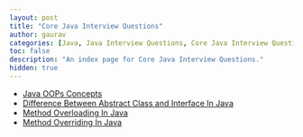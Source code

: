 ```yaml
---
layout: post
title: "Core Java Interview Questions"
author: gaurav
categories: [Java, Java Interview Questions, Core Java Interview Questions]
toc: false
description: "An index page for Core Java Interview Questions."
hidden: true
---
```


- [Java OOPs Concepts](/java-oops-concepts/)
- [Difference Between Abstract Class and Interface In Java](/difference-between-abstract-class-and-interface/)
- [Method Overloading In Java](/method-overloading-in-java/)
- [Method Overriding In Java](/method-overriding-in-java/)


